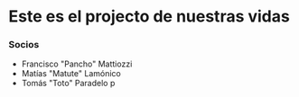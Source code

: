 # Este es el projecto de nuestras vidas

### Socios

* Francisco "Pancho" Mattiozzi
* Matías "Matute" Lamónico
* Tomás "Toto" Paradelo p
